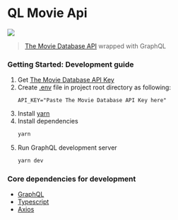 # QL Movie Api

![](https://img.shields.io/github/license/hwhang0917/ql-movie-api)

> [The Movie Database API](https://developers.themoviedb.org/) wrapped with GraphQL

### Getting Started: Development guide

1. Get [The Movie Database API Key](https://www.themoviedb.org/settings/api)
2. Create [.env](https://www.npmjs.com/package/dotenv) file in project root directory as following:
   ```
   API_KEY="Paste The Movie Database API Key here"
   ```
3. Install [yarn](https://yarnpkg.com/getting-started/install)
4. Install dependencies
   ```sh
   yarn
   ```
5. Run GraphQL development server
   ```sh
   yarn dev
   ```

### Core dependencies for development

- [GraphQL](https://graphql.org/)
- [Typescript](https://www.typescriptlang.org/)
- [Axios](https://github.com/axios/axios)
